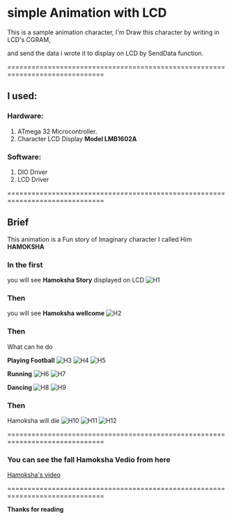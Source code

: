 # simple Animation with LCD

 
This is a sample animation character, I'm Draw this character by writing in LCD's CGRAM,

and send the data i wrote it to display on LCD by SendData function.

==============================================================================

## I used:
### Hardware:
1. ATmega 32 Microcontroller.
2. Character LCD Display **Model LMB1602A**

### Software:
1. DIO Driver
2. LCD Driver

==============================================================================
 
## Brief

This animation is a Fun story of Imaginary character I called Him **HAMOKSHA**


### In the first

you will see **Hamoksha Story** displayed on LCD
![H1](H1..jpeg)

### Then

you will see **Hamoksha wellcome** 
![H2](H2.jpeg)

### Then 

What can he do

**Playing Football**
![H3](H3.jpeg)
![H4](H4.jpeg)
![H5](H5.jpeg)

**Running**
![H6](H6.jpeg)
![H7](H7.jpeg)

**Dancing**
![H8](H8.jpeg)
![H9](H9.jpeg)

### Then

Hamoksha will die
![H10](H10.jpeg)
![H11](H11.jpeg)
![H12](H12.jpeg)

==============================================================================

### You can see the fall Hamoksha Vedio from here

[Hamoksha's video](https://www.linkedin.com/posts/alhasansharafeddeen_lcddisplay-embedded-c-activity-6935703026846351360-2a7l?utm_source=linkedin_share&utm_medium=member_desktop_web)

==============================================================================

**Thanks for reading**













